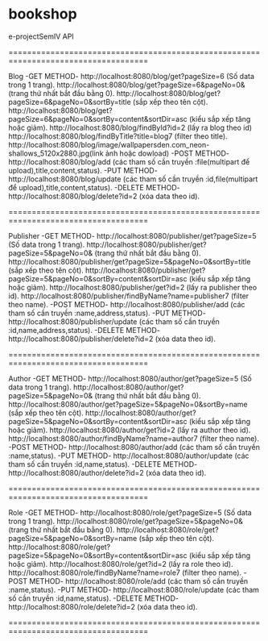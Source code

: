 # bookshop
e-projectSemIV
API

====================================================================================

Blog
-GET METHOD-
http://localhost:8080/blog/get?pageSize=6  (Số data trong 1 trang).
http://localhost:8080/blog/get?pageSize=6&pageNo=0&  (trang thứ nhất bắt đầu bằng 0).
http://localhost:8080/blog/get?pageSize=6&pageNo=0&sortBy=title  (sắp xếp theo tên cột).
http://localhost:8080/blog/get?pageSize=6&pageNo=0&sortBy=content&sortDir=asc  (kiểu sắp xếp tăng hoặc giảm).
http://localhost:8080/blog/findById?id=2  (lấy ra blog theo id)
http://localhost:8080/blog/findByTitle?title=blog7  (filter theo title).
http://localhost:8080/blog/image/wallpapersden.com_neon-shallows_5120x2880.jpg(link ảnh hoặc dowload)
-POST METHOD-
http://localhost:8080/blog/add  (các tham số cần truyền :file(multipart để upload),title,content,status).
-PUT METHOD-
http://localhost:8080/blog/update  (các tham số cần truyền :id,file(multipart để upload),title,content,status).
-DELETE METHOD-
http://localhost:8080/blog/delete?id=2  (xóa data theo id).

====================================================================================

Publisher
-GET METHOD-
http://localhost:8080/publisher/get?pageSize=5  (Số data trong 1 trang).
http://localhost:8080/publisher/get?pageSize=5&pageNo=0&  (trang thứ nhất bắt đầu bằng 0).
http://localhost:8080/publisher/get?pageSize=5&pageNo=0&sortBy=title  (sắp xếp theo tên cột).
http://localhost:8080/publisher/get?pageSize=5&pageNo=0&sortBy=content&sortDir=asc  (kiểu sắp xếp tăng hoặc giảm).
http://localhost:8080/publisher/get?id=2  (lấy ra publisher theo id).
http://localhost:8080/publisher/findByName?name=publisher7  (filter theo name).
-POST METHOD-
http://localhost:8080/publisher/add  (các tham số cần truyền :name,address,status).
-PUT METHOD-
http://localhost:8080/publisher/update  (các tham số cần truyền :id,name,address,status).
-DELETE METHOD-
http://localhost:8080/publisher/delete?id=2  (xóa data theo id).

====================================================================================

Author
-GET METHOD-
http://localhost:8080/author/get?pageSize=5  (Số data trong 1 trang).
http://localhost:8080/author/get?pageSize=5&pageNo=0&  (trang thứ nhất bắt đầu bằng 0).
http://localhost:8080/author/get?pageSize=5&pageNo=0&sortBy=name  (sắp xếp theo tên cột).
http://localhost:8080/author/get?pageSize=5&pageNo=0&sortBy=content&sortDir=asc  (kiểu sắp xếp tăng hoặc giảm).
http://localhost:8080/author/get?id=2  (lấy ra author theo id).
http://localhost:8080/author/findByName?name=author7 (filter theo name).
-POST METHOD-
http://localhost:8080/author/add  (các tham số cần truyền :name,status).
-PUT METHOD-
http://localhost:8080/author/update  (các tham số cần truyền :id,name,status).
-DELETE METHOD-
http://localhost:8080/author/delete?id=2  (xóa data theo id).

====================================================================================

Role
-GET METHOD-
http://localhost:8080/role/get?pageSize=5  (Số data trong 1 trang).
http://localhost:8080/role/get?pageSize=5&pageNo=0&  (trang thứ nhất bắt đầu bằng 0).
http://localhost:8080/role/get?pageSize=5&pageNo=0&sortBy=name  (sắp xếp theo tên cột).
http://localhost:8080/role/get?pageSize=5&pageNo=0&sortBy=content&sortDir=asc  (kiểu sắp xếp tăng hoặc giảm).
http://localhost:8080/role/get?id=2  (lấy ra role theo id).
http://localhost:8080/role/findByName?name=role7 (filter theo name).
-POST METHOD-
http://localhost:8080/role/add  (các tham số cần truyền :name,status).
-PUT METHOD-
http://localhost:8080/role/update  (các tham số cần truyền :id,name,status).
-DELETE METHOD-
http://localhost:8080/role/delete?id=2  (xóa data theo id).

====================================================================================


